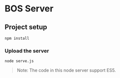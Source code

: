 # BOS Server

## Project setup
```
npm install
```

### Upload the server
```
node serve.js
```

> Note: The code in this node server support ES5.